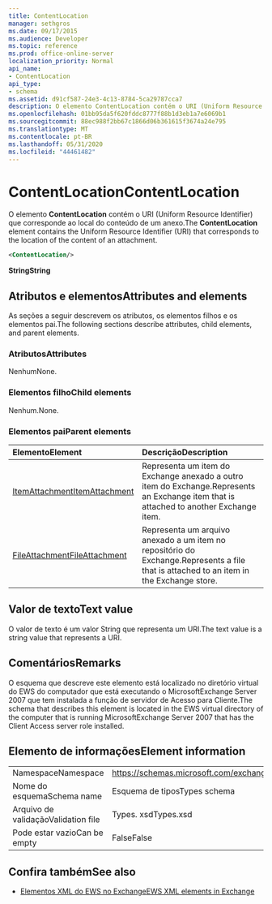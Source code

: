 ```yaml
---
title: ContentLocation
manager: sethgros
ms.date: 09/17/2015
ms.audience: Developer
ms.topic: reference
ms.prod: office-online-server
localization_priority: Normal
api_name:
- ContentLocation
api_type:
- schema
ms.assetid: d91cf587-24e3-4c13-8784-5ca29787cca7
description: O elemento ContentLocation contém o URI (Uniform Resource Identifier) que corresponde ao local do conteúdo de um anexo.
ms.openlocfilehash: 01bb95da5f620fddc8777f88b1d3eb1a7e6069b1
ms.sourcegitcommit: 88ec988f2bb67c1866d06b361615f3674a24e795
ms.translationtype: MT
ms.contentlocale: pt-BR
ms.lasthandoff: 05/31/2020
ms.locfileid: "44461482"
---
```

# <a name="contentlocation"></a><span data-ttu-id="d1932-103">ContentLocation</span><span class="sxs-lookup"><span data-stu-id="d1932-103">ContentLocation</span></span>

<span data-ttu-id="d1932-104">O elemento **ContentLocation** contém o URI (Uniform Resource Identifier) que corresponde ao local do conteúdo de um anexo.</span><span class="sxs-lookup"><span data-stu-id="d1932-104">The **ContentLocation** element contains the Uniform Resource Identifier (URI) that corresponds to the location of the content of an attachment.</span></span> 
  
```xml
<ContentLocation/>
```

 <span data-ttu-id="d1932-105">**String**</span><span class="sxs-lookup"><span data-stu-id="d1932-105">**String**</span></span>
## <a name="attributes-and-elements"></a><span data-ttu-id="d1932-106">Atributos e elementos</span><span class="sxs-lookup"><span data-stu-id="d1932-106">Attributes and elements</span></span>

<span data-ttu-id="d1932-107">As seções a seguir descrevem os atributos, os elementos filhos e os elementos pai.</span><span class="sxs-lookup"><span data-stu-id="d1932-107">The following sections describe attributes, child elements, and parent elements.</span></span>
  
### <a name="attributes"></a><span data-ttu-id="d1932-108">Atributos</span><span class="sxs-lookup"><span data-stu-id="d1932-108">Attributes</span></span>

<span data-ttu-id="d1932-109">Nenhum</span><span class="sxs-lookup"><span data-stu-id="d1932-109">None.</span></span>
  
### <a name="child-elements"></a><span data-ttu-id="d1932-110">Elementos filho</span><span class="sxs-lookup"><span data-stu-id="d1932-110">Child elements</span></span>

<span data-ttu-id="d1932-111">Nenhum.</span><span class="sxs-lookup"><span data-stu-id="d1932-111">None.</span></span>
  
### <a name="parent-elements"></a><span data-ttu-id="d1932-112">Elementos pai</span><span class="sxs-lookup"><span data-stu-id="d1932-112">Parent elements</span></span>

|<span data-ttu-id="d1932-113">**Elemento**</span><span class="sxs-lookup"><span data-stu-id="d1932-113">**Element**</span></span>|<span data-ttu-id="d1932-114">**Descrição**</span><span class="sxs-lookup"><span data-stu-id="d1932-114">**Description**</span></span>|
|:-----|:-----|
|[<span data-ttu-id="d1932-115">ItemAttachment</span><span class="sxs-lookup"><span data-stu-id="d1932-115">ItemAttachment</span></span>](itemattachment.md) <br/> |<span data-ttu-id="d1932-116">Representa um item do Exchange anexado a outro item do Exchange.</span><span class="sxs-lookup"><span data-stu-id="d1932-116">Represents an Exchange item that is attached to another Exchange item.</span></span>  <br/> |
|[<span data-ttu-id="d1932-117">FileAttachment</span><span class="sxs-lookup"><span data-stu-id="d1932-117">FileAttachment</span></span>](fileattachment.md) <br/> |<span data-ttu-id="d1932-118">Representa um arquivo anexado a um item no repositório do Exchange.</span><span class="sxs-lookup"><span data-stu-id="d1932-118">Represents a file that is attached to an item in the Exchange store.</span></span>  <br/> |
   
## <a name="text-value"></a><span data-ttu-id="d1932-119">Valor de texto</span><span class="sxs-lookup"><span data-stu-id="d1932-119">Text value</span></span>

<span data-ttu-id="d1932-120">O valor de texto é um valor String que representa um URI.</span><span class="sxs-lookup"><span data-stu-id="d1932-120">The text value is a string value that represents a URI.</span></span>
  
## <a name="remarks"></a><span data-ttu-id="d1932-121">Comentários</span><span class="sxs-lookup"><span data-stu-id="d1932-121">Remarks</span></span>

<span data-ttu-id="d1932-122">O esquema que descreve este elemento está localizado no diretório virtual do EWS do computador que está executando o MicrosoftExchange Server 2007 que tem instalada a função de servidor de Acesso para Cliente.</span><span class="sxs-lookup"><span data-stu-id="d1932-122">The schema that describes this element is located in the EWS virtual directory of the computer that is running MicrosoftExchange Server 2007 that has the Client Access server role installed.</span></span>
  
## <a name="element-information"></a><span data-ttu-id="d1932-123">Elemento de informações</span><span class="sxs-lookup"><span data-stu-id="d1932-123">Element information</span></span>

|||
|:-----|:-----|
|<span data-ttu-id="d1932-124">Namespace</span><span class="sxs-lookup"><span data-stu-id="d1932-124">Namespace</span></span>  <br/> |https://schemas.microsoft.com/exchange/services/2006/types  <br/> |
|<span data-ttu-id="d1932-125">Nome do esquema</span><span class="sxs-lookup"><span data-stu-id="d1932-125">Schema name</span></span>  <br/> |<span data-ttu-id="d1932-126">Esquema de tipos</span><span class="sxs-lookup"><span data-stu-id="d1932-126">Types schema</span></span>  <br/> |
|<span data-ttu-id="d1932-127">Arquivo de validação</span><span class="sxs-lookup"><span data-stu-id="d1932-127">Validation file</span></span>  <br/> |<span data-ttu-id="d1932-128">Types. xsd</span><span class="sxs-lookup"><span data-stu-id="d1932-128">Types.xsd</span></span>  <br/> |
|<span data-ttu-id="d1932-129">Pode estar vazio</span><span class="sxs-lookup"><span data-stu-id="d1932-129">Can be empty</span></span>  <br/> |<span data-ttu-id="d1932-130">False</span><span class="sxs-lookup"><span data-stu-id="d1932-130">False</span></span>  <br/> |
   
## <a name="see-also"></a><span data-ttu-id="d1932-131">Confira também</span><span class="sxs-lookup"><span data-stu-id="d1932-131">See also</span></span>



- [<span data-ttu-id="d1932-132">Elementos XML do EWS no Exchange</span><span class="sxs-lookup"><span data-stu-id="d1932-132">EWS XML elements in Exchange</span></span>](ews-xml-elements-in-exchange.md)

